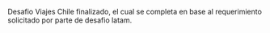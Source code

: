 Desafio Viajes Chile finalizado, el cual se completa en base al requerimiento solicitado por parte de desafio latam.
